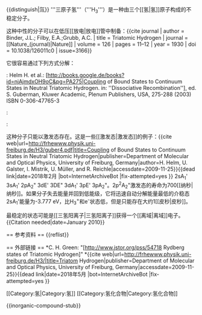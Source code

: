 {{distinguish|氚}}
'''三原子氢'''（'''H<sub>3</sub>'''）是一种由三个[[氢|氢]]原子构成的不稳定分子。

这种中性的分子可以在低压[[放电|放电]]管中制备：<ref>{{cite journal | author = Binder, J.L.; Filby, E.A.;Grubb, A.C. | title = Triatomic Hydrogen | journal = [[Nature_(journal)|Nature]] | volume = 126 | pages = 11–12 | year = 1930 | doi = 10.1038/126011c0 | issue=3166}}</ref>

它很容易通过下列方式分解：

:<math> H_3 \quad \longrightarrow \quad H_3^+ \ + \ e^- </math> <ref>Helm H. et al.: [http://books.google.de/books?id=njAjmdxOH9oC&pg=PA275|Coupling of Bound States to Continuum States in Neutral Triatomic Hydrogen. in: ''Dissociative Recombination''], ed. S. Guberman, Kluwer Academic, Plenum Publishers, USA, 275-288 (2003) ISBN 0-306-47765-3</ref>

:<math>  H_3^+ \ + \ e^- \quad \longrightarrow \quad H_3^* \quad \longrightarrow \quad H \ + \ H_2</math>

:<math>  H_3^+ \ + \ e^- \quad \longrightarrow \quad H_3^* \quad \longrightarrow \quad H \ + \ H \ + \ H </math>

这种分子只能以激发态存在。这是一些[[激发态|激发态]]的例子：<ref name=couple>{{cite web|url=http://frhewww.physik.uni-freiburg.de/H3/guber4.pdf|title=Coupling of Bound States to Continuum States in Neutral Triatomic Hydrogen|publisher=Department of Molecular and Optical Physics, University of Freiburg, Germany|author=H. Helm, U. Galster, I. Mistrik, U. Müller, and R. Reichle|accessdate=2009-11-25}}{{dead link|date=2018年2月 |bot=InternetArchiveBot |fix-attempted=yes }}</ref> 2sA<sub>1</sub>' 3sA<sub>1</sub>' 2pA<sub>2</sub>" 3dE' 3DE" 3dA<sub>1</sub>' 3pE' 3pA<sub>2</sub>"。2p<sup>2</sup>A<sub>2</sub>"激发态的寿命为700[[纳秒|纳秒]]。如果分子失去能量并回到低能级，它将迅速自动分解能量最低的介稳态2sA<sub>1</sub>'能量为-3.777 eV，比H<sub>3</sub><sup>+</sup>和e<sup>-</sup>状态低，但是只能存在大约1[[皮秒|皮秒]]。<ref name=couple/>

最稳定的状态可能是[[三氢阳离子|三氢阳离子]]获得一个[[离域|离域]]电子。{{Citation needed|date=January 2010}}

== 参考资料 ==
{{reflist}}

== 外部链接 ==
*C. H. Green: "[http://www.jstor.org/pss/54718 Rydberg states of Triatomic Hydrogen]"
*{{cite web|url=http://frhewww.physik.uni-freiburg.de/H3/|title=Triatom Hydrogen|publisher=Department of Molecular and Optical Physics, University of Freiburg, Germany|accessdate=2009-11-25}}{{dead link|date=2018年5月 |bot=InternetArchiveBot |fix-attempted=yes }}

[[Category:氢|Category:氢]]
[[Category:氢化合物|Category:氢化合物]]

{{inorganic-compound-stub}}